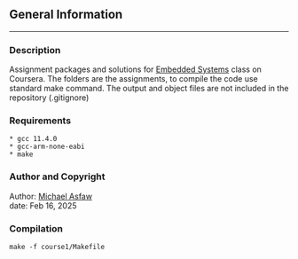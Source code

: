 ## General Information
----------------------
### Description

Assignment packages and solutions for [Embedded Systems]() class on Coursera.
The folders are the assignments, to compile the code use standard make command.
The output and object files are not included in the repository (.gitignore)

### Requirements

	* gcc 11.4.0
	* gcc-arm-none-eabi
	* make

### Author and Copyright

Author: [Michael Asfaw](https://github.com/mikaellum)\
date: Feb 16, 2025

### Compilation

```shell
make -f course1/Makefile
```
